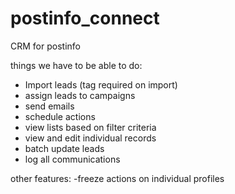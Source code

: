 # postinfo_connect
CRM for postinfo

things we have to be able to do:

  - Import leads (tag required on import)
  - assign leads to campaigns
  - send emails
  - schedule actions
  - view lists based on filter criteria
  - view and edit individual records
  - batch update leads
  - log all communications
  

other features:
  -freeze actions on individual profiles

